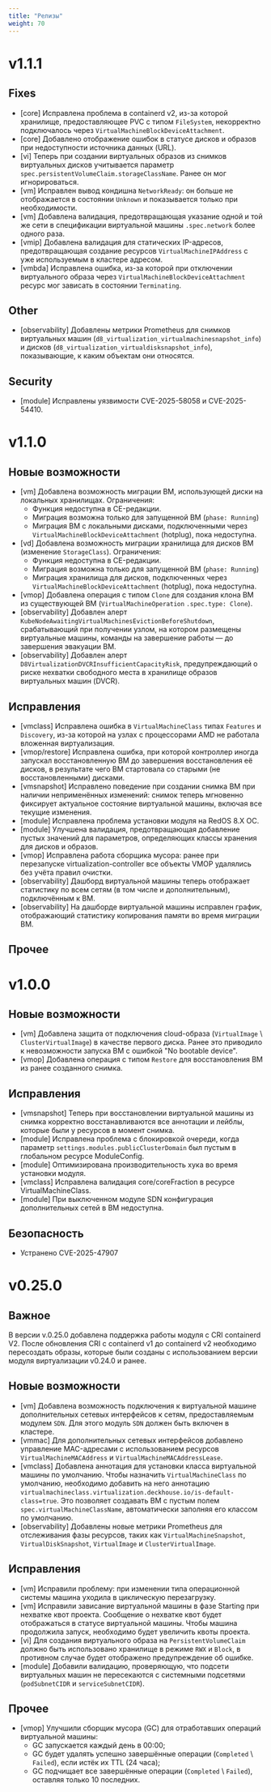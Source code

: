```yaml
---
title: "Релизы"
weight: 70
---
```


# v1.1.1

## Fixes

- [core] Исправлена проблема в containerd v2, из-за которой хранилище, предоставляющее PVC с типом `FileSystem`, некорректно подключалось через `VirtualMachineBlockDeviceAttachment`.
- [core] Добавлено отображение ошибок в статусе дисков и образов при недоступности источника данных (URL).
- [vi] Теперь при создании виртуальных образов из снимков виртуальных дисков учитывается параметр `spec.persistentVolumeClaim.storageClassName`. Ранее он мог игнорироваться.
- [vm] Исправлен вывод кондишна `NetworkReady`: он больше не отображается в состоянии `Unknown` и показывается только при необходимости.
- [vm] Добавлена валидация, предотвращающая указание одной и той же сети в спецификации виртуальной машины `.spec.network` более одного раза.
- [vmip] Добавлена валидация для статических IP-адресов, предотвращающая создание ресурсов `VirtualMachineIPAddress` с уже используемым в кластере адресом.
- [vmbda] Исправлена ошибка, из-за которой при отключении виртуального образа через `VirtualMachineBlockDeviceAttachment` ресурс мог зависать в состоянии `Terminating`.

## Other

- [observability] Добавлены метрики Prometheus для снимков виртуальных машин (`d8_virtualization_virtualmachinesnapshot_info`) и дисков (`d8_virtualization_virtualdisksnapshot_info`), показывающие, к каким объектам они относятся.

## Security

- [module] Исправлены уязвимости CVE-2025-58058 и CVE-2025-54410.

# v1.1.0

## Новые возможности

- [vm] Добавлена возможность миграции ВМ, использующей диски на локальных хранилищах. Ограничения:
  - Функция недоступна в CE-редакции.
  - Миграция возможна только для запущенной ВМ (`phase: Running`)
  - Миграция ВМ с локальными дисками, подключенными через `VirtualMachineBlockDeviceAttachment` (hotplug), пока недоступна.
- [vd] Добавлена возможность миграции хранилища для дисков ВМ (изменение `StorageClass`). Ограничения:
  - Функция недоступна в CE-редакции.
  - Миграция возможна только для запущенной ВМ (`phase: Running`)
  - Миграция хранилища для дисков, подключенных через `VirtualMachineBlockDeviceAttachment` (hotplug), пока недоступна.
- [vmop] Добавлена операция с типом `Clone` для создания клона ВМ из существующей ВМ (`VirtualMachineOperation` `.spec.type: Clone`).
- [observability] Добавлен алерт `KubeNodeAwaitingVirtualMachinesEvictionBeforeShutdown`, срабатывающий при получении узлом, на котором размещены виртуальные машины, команды на завершение работы — до завершения эвакуации ВМ.
- [observability] Добавлен алерт `D8VirtualizationDVCRInsufficientCapacityRisk`, предупреждающий о риске нехватки свободного места в хранилище образов виртуальных машин (DVCR).

## Исправления

- [vmclass] Исправлена ошибка в `VirtualMachineClass` типах `Features` и `Discovery`, из-за которой на узлах с процессорами AMD не работала вложенная виртуализация.
- [vmop/restore] Исправлена ошибка, при которой контроллер иногда запускал восстановленную ВМ до завершения восстановления её дисков, в результате чего ВМ стартовала со старыми (не восстановленными) дисками.
- [vmsnapshot] Исправлено поведение при создании снимка ВМ при наличии неприменённых изменений: снимок теперь мгновенно фиксирует актуальное состояние виртуальной машины, включая все текущие изменения.
- [module] Исправлена проблема установки модуля на RedOS 8.X ОС.
- [module] Улучшена валидация, предотвращающая добавление пустых значений для параметров, определяющих классы хранения для дисков и образов.
- [vmop] Исправлена работа сборщика мусора: ранее при перезапуске virtualization-controller все объекты VMOP удалялись без учёта правил очистки.
- [observability] Дашборд виртуальной машины теперь отображает статистику по всем сетям (в том числе и дополнительным), подключённым к ВМ.
- [observability] На дашборде виртуальной машины исправлен график, отображающий статистику копирования памяти во время миграции ВМ.


## Прочее

# v1.0.0

## Новые возможности

- [vm] Добавлена защита от подключения cloud-образа (`VirtualImage` \ `ClusterVirtualImage`) в качестве первого диска. Ранее это приводило к невозможности запуска ВМ с ошибкой "No bootable device".
- [vmop] Добавлена операция с типом `Restore` для восстановления ВМ из ранее созданного снимка.

## Исправления

- [vmsnapshot] Теперь при восстановлении виртуальной машины из снимка корректно восстанавливаются все аннотации и лейблы, которые были у ресурсов в момент снимка.
- [module] Исправлена проблема с блокировкой очереди, когда параметр `settings.modules.publicClusterDomain` был пустым в глобальном ресурсе ModuleConfig.
- [module] Оптимизирована производительность хука во время установки модуля.
- [vmclass] Исправлена валидация core/coreFraction в ресурсе VirtualMachineClass.
- [module] При выключенном модуле SDN конфигурация дополнительных сетей в ВМ недоступна.

## Безопасность

- Устранено CVE-2025-47907

# v0.25.0

## Важное

В версии v.0.25.0 добавлена поддержка работы модуля с CRI containerd V2.
После обновления CRI с containerd v1 до containerd v2 необходимо пересоздать образы, которые были созданы с использованием версии модуля виртуализации v0.24.0 и ранее.

## Новые возможности

- [vm] Добавлена возможность подключения к виртуальной машине дополнительных сетевых интерфейсов к сетям, предоставляемым модулем `SDN`. Для этого модуль `SDN` должен быть включен в кластере.
- [vmmac] Для дополнительных сетевых интерфейсов добавлено управление MAC-адресами с использованием ресурсов `VirtualMachineMACAddress` и `VirtualMachineMACAddressLease`.
- [vmclass] Добавлена аннотация для установки класса виртуальной машины по умолчанию. Чтобы назначить `VirtualMachineClass` по умолчанию, необходимо добавить на него аннотацию `virtualmachineclass.virtualization.deckhouse.io/is-default-class=true`. Это позволяет создавать ВМ с пустым полем `spec.virtualMachineClassName`, автоматически заполняя его классом по умолчанию.
- [observability] Добавлены новые метрики Prometheus для отслеживания фазы ресурсов, таких как `VirtualMachineSnapshot`, `VirtualDiskSnapshot`, `VirtualImage` и `ClusterVirtualImage`.

## Исправления

- [vm] Исправили проблему: при изменении типа операционной системы машина уходила в циклическую перезагрузку.
- [vm] Исправили зависание виртуальной машины в фазе Starting при нехватке квот проекта. Сообщение о нехватке квот будет отображаться в статусе виртуальной машины. Чтобы машина продолжила запуск, необходимо будет увеличить квоты проекта.
- [vi] Для создания виртуального образа на `PersistentVolumeClaim` должно быть использовано хранилище в режиме `RWX` и `Block`, в противном случае будет отображено предупреждение об ошибке.
- [module] Добавили валидацию, проверяющую, что подсети виртуальных машин не пересекаются с системными подсетями (`podSubnetCIDR` и `serviceSubnetCIDR`).

## Прочее

- [vmop] Улучшили сборщик мусора (GC) для отработавших операций виртуальной машины:
  - GC запускается каждый день в 00:00;
  - GC будет удалять успешно завершённые операции (`Completed` \ `Failed`), если истёк их TTL (24 часа);
  - GC подчищает все завершённые операции (`Completed` \ `Failed`), оставляя только 10 последних.
